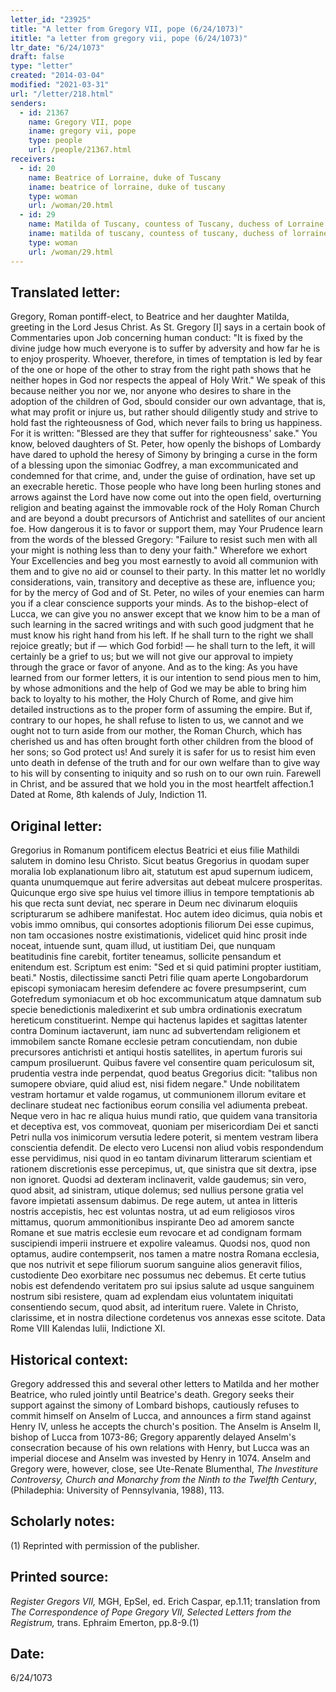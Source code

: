 ```yaml
---
letter_id: "23925"
title: "A letter from Gregory VII, pope (6/24/1073)"
ititle: "a letter from gregory vii, pope (6/24/1073)"
ltr_date: "6/24/1073"
draft: false
type: "letter"
created: "2014-03-04"
modified: "2021-03-31"
url: "/letter/218.html"
senders:
  - id: 21367
    name: Gregory VII, pope
    iname: gregory vii, pope
    type: people
    url: /people/21367.html
receivers:
  - id: 20
    name: Beatrice of Lorraine, duke of Tuscany
    iname: beatrice of lorraine, duke of tuscany
    type: woman
    url: /woman/20.html
  - id: 29
    name: Matilda of Tuscany, countess of Tuscany, duchess of Lorraine
    iname: matilda of tuscany, countess of tuscany, duchess of lorraine
    type: woman
    url: /woman/29.html
---
```

<h2> Translated letter:</h2>Gregory, Roman pontiff-elect, to Beatrice and her daughter Matilda, greeting in the Lord Jesus Christ.
As St. Gregory [I] says in a certain book of Commentaries upon Job concerning human conduct:  "It is fixed by the divine judge how much everyone is to suffer by adversity and how far he is to enjoy prosperity.  Whoever, therefore, in times of temptation is led by fear of the one or hope of the other to stray from the right path shows that he neither hopes in God nor respects the appeal of Holy Writ."  We speak of this because neither you nor we, nor anyone who desires to share in the adoption of the children of God, sbould consider our own advantage, that is, what may profit or injure us, but rather should diligently study and strive to hold fast the righteousness of God, which never fails to bring us happiness.  For it is written: "Blessed are they that suffer for righteousness' sake."
You know, beloved daughters of St. Peter, how openly the bishops of Lombardy have dared to uphold the heresy of Simony by bringing a curse in the form of a blessing upon the simoniac Godfrey, a man excommunicated and condemned for that crime, and, under the guise of ordination, have set up an execrable heretic.  Those people who have long been hurling stones and arrows against the Lord have now come out into the open field, overturning religion and beating against the immovable rock of the Holy Roman Church and are beyond a doubt precursors of Antichrist and satellites of our ancient foe.  How dangerous it is to favor or support them, may Your Prudence learn from the words of the blessed Gregory: "Failure to resist such men with all your might is nothing less than to deny your faith."
Wherefore we exhort Your Excellencies and beg you most earnestly to avoid all communion with them and to give no aid or counsel to their party.  In this matter let no worldly considerations, vain, transitory and deceptive as these are, influence you; for by the mercy of God and of St. Peter, no wiles of your enemies can harm you if a clear conscience supports your minds.
As to the bishop-elect of Lucca, we can give you no answer except that we know him to be a man of such learning in the sacred writings and with such good judgment that he must know his right hand from his left.  If he shall turn to the right we shall rejoice greatly; but if — which God forbid! — he shall turn to the left, it will certainly be a grief to us; but we will not give our approval to impiety through the grace or favor of anyone.
And as to the king: As you have learned from our former letters, it is our intention to send pious men to him, by whose admonitions and the help of God we may be able to bring him back to loyalty to his mother, the Holy Church of Rome, and give him detailed instructions as to the proper form of assuming the empire.  But if, contrary to our hopes, he shall refuse to listen to us, we cannot and we ought not to turn aside from our mother, the Roman Church, which has cherished us and has often brought forth other children from the blood of her sons; so God protect us!  And surely it is safer for us to resist him even unto death in defense of the truth and for our own welfare than to give way to his will by consenting to iniquity and so rush on to our own ruin.
Farewell in Christ, and be assured that we hold you in the most heartfelt affection.1
Dated at Rome, 8th kalends of July, Indiction 11. <h2 class="mt-4"> Original letter:</h2>Gregorius in Romanum pontificem electus Beatrici et eius filie Mathildi salutem in domino Iesu Christo.
Sicut beatus Gregorius in quodam super moralia Iob explanationum libro ait, statutum est apud supernum iudicem, quanta unumquemque aut ferire adversitas aut debeat mulcere prosperitas.  Quicunque ergo sive spe huius vel timore illius in tempore temptationis ab his que recta sunt deviat, nec sperare in Deum nec divinarum eloquiis scripturarum se adhibere manifestat.  Hoc autem ideo dicimus, quia nobis et vobis immo omnibus, qui consortes adoptionis filiorum Dei esse cupimus, non tam occasiones nostre existimationis, videlicet quid hinc prosit inde noceat, intuende sunt, quam illud, ut iustitiam Dei, que nunquam beatitudinis fine carebit, fortiter teneamus, sollicite pensandum et enitendum est.  Scriptum est enim:  "Sed et si quid patimini propter iustitiam, beati."
Nostis, dilectissime sancti Petri filie quam aperte Longobardorum episcopi symoniacam heresim defendere ac fovere presumpserint, cum Gotefredum symoniacum et ob hoc excommunicatum atque damnatum sub specie benedictionis maledixerint et sub umbra ordinationis execratum hereticum constituerint.  Nempe qui hactenus lapides et sagittas latenter contra Dominum iactaverunt, iam nunc ad subvertendam religionem et immobilem sancte Romane ecclesie petram concutiendam, non dubie precursores antichristi et antiqui hostis satellites, in apertum furoris sui campum prosiluerunt.  Quibus favere vel consentire quam periculosum sit, prudentia vestra inde perpendat, quod beatus Gregorius dicit:  "talibus non sumopere obviare, quid aliud est, nisi fidem negare."  Unde nobilitatem vestram hortamur et valde rogamus, ut communionem illorum evitare et declinare studeat nec factionibus eorum consilia vel adiumenta prebeat.  Neque vero in hac re aliqua huius mundi ratio, que quidem vana transitoria et deceptiva est, vos commoveat, quoniam per misericordiam Dei et sancti Petri nulla vos inimicorum versutia ledere poterit, si mentem vestram libera conscientia defendit.
De electo vero Lucensi non aliud vobis respondendum esse pervidimus, nisi quod in eo tantam divinarum litterarum scientiam et rationem discretionis esse percepimus, ut, que sinistra que sit dextra, ipse non ignoret.  Quodsi ad dexteram inclinaverit, valde gaudemus; sin vero, quod absit, ad sinistram, utique dolemus; sed nullius persone gratia vel favore impietati assensum dabimus.
De rege autem, ut antea in litteris nostris accepistis, hec est voluntas nostra, ut ad eum religiosos viros mittamus, quorum ammonitionibus inspirante Deo ad amorem sancte Romane et sue matris ecclesie eum revocare et ad condignam formam suscipiendi imperii instruere et expolire valeamus.  Quodsi nos, quod non optamus, audire contempserit, nos tamen a matre nostra Romana ecclesia, que nos nutrivit et sepe filiorum suorum sanguine alios generavit filios, custodiente Deo exorbitare nec possumus nec debemus.  Et certe tutius nobis est defendendo veritatem pro sui ipsius salute ad usque sanguinem nostrum sibi resistere, quam ad explendam eius voluntatem iniquitati consentiendo secum, quod absit, ad interitum ruere.
Valete in Christo, clarissime, et in nostra dilectione cordetenus vos annexas esse scitote.
Data Rome VIII Kalendas Iulii, Indictione XI.
<h2 class="mt-4"> Historical context:</h2><p>Gregory addressed this and several other letters to Matilda and her mother Beatrice, who ruled jointly until Beatrice's death. Gregory seeks their support against the simony of Lombard bishops, cautiously refuses to commit himself on Anselm of Lucca, and announces a firm stand against Henry IV, unless he accepts the church's position. The Anselm is Anselm II, bishop of Lucca from 1073-86; Gregory apparently delayed Anselm's consecration because of his own relations with Henry, but Lucca was an imperial diocese and Anselm was invested by Henry in 1074. Anselm and Gregory were, however, close, see Ute-Renate Blumenthal, <em>The Investiture Controversy, Church and Monarchy from the Ninth to the Twelfth Century</em>, (Philadephia: University of Pennsylvania, 1988), 113.</p><h2 class="mt-4"> Scholarly notes:</h2>(1) Reprinted with permission of the publisher.
<h2 class="mt-4"> Printed source:</h2><p><em>Register Gregors VII,</em> MGH, EpSel, ed. Erich Caspar, ep.1.11; translation from <em>The Correspondence of Pope Gregory VII, Selected Letters from the Registrum,</em> trans. Ephraim Emerton, pp.8-9.(1)</p><h2 class="mt-4"> Date:</h2>6/24/1073